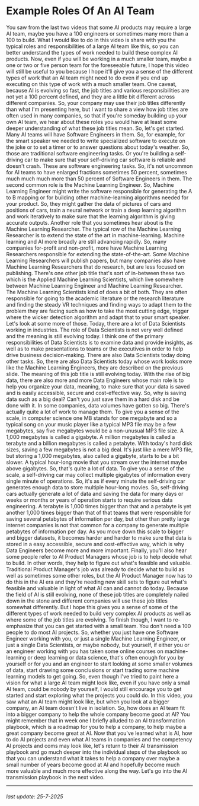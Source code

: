 # Example Roles Of An AI Team

You saw from
the last two videos that some AI products may
require a large AI team, maybe you have a 100 engineers or sometimes many more
than a 100 to build. What I would like to do in this video is share with
you the typical roles and responsibilities
of a large AI team like this, so you can better understand the types of work needed to build
these complex AI products. Now, even if you will be
working in a much smaller team, maybe a one or two or five person team for
the foreseeable future, I hope this video will still be useful to you because
I hope it'll give you a sense of the different types of work that an AI
team might need to do even if you end
up executing on this type of work with
a much smaller team. One caveat, because AI
is evolving so fast, the job titles and various responsibilities are not yet a 100 percent defined, and they are a little bit different across
different companies. So, your company may use their job titles differently than what I'm presenting here, but I want to share a view how job titles are often
used in many companies, so that if you're someday
building up your own AI team, we hear about these roles
you would have at least some deeper
understanding of what these job titles mean. So, let's get started. Many AI teams will have
Software Engineers in them. So, for example, for
the smart speaker we needed to write
specialized software to execute on the joke or to set a timer or to answer questions
about today's weather. So, those are traditional
software engineering tasks. Or you're building a self-driving
car to make sure that your self-driving car software is reliable and doesn't crash. These are software
engineering tasks. So, it's not uncommon
for AI teams to have enlarged fractions
sometimes 50 percent, sometimes much much much
more than 50 percent of Software Engineers in them. The second common role is the
Machine Learning Engineer. So, Machine Learning
Engineer might write the software responsible
for generating the A to B mapping
or for building other machine-learning algorithms needed for your product. So, they might gather the data of pictures of cars
and positions of cars, train a neural network or train a deep learning
algorithm and work iteratively to make sure that the learning algorithm is
giving accurate outputs. Another role that you
sometimes hear about is the Machine
Learning Researcher. The typical row of the
Machine Learning Researcher is to extend the state of
the art in machine-learning. Machine learning and AI more broadly are still
advancing rapidly. So, many companies
for-profit and non-profit, more have Machine
Learning Researchers responsible for extending
the state-of-the-art. Some Machine Learning
Researchers will publish papers, but many companies also have Machine Learning Researchers
that do research, but are less focused
on publishing. There's one other job title
that's sort of in-between these two which is the Applied Machine
Learning Scientists, which live somewhere between Machine Learning Engineer and Machine Learning Researcher. The Machine Learning Scientists kind of does a bit of both. They are often
responsible for going to the academic literature or
the research literature and finding the steady VR techniques and finding ways to adapt them to the problem they are facing such as how to take
the most cutting edge, trigger where the wicker
detection algorithm and adapt that to
your smart speaker. Let's look at some more of those. Today, there are a lot of Data Scientists
working in industries. The role of Data Scientists
is not very well defined and the meaning
is still evolving today. I think one of the primary responsibilities
of Data Scientists is to examine data
and provide insights, as well as to make
presentations to teams or the executives in order to help drive business
decision-making. There are also Data Scientists
today doing other tasks. So, there are also
Data Scientists today whose work looks more like the Machine
Learning Engineers, they are described on
the previous slide. The meaning of this job title
is still evolving today. With the rise of big data, there are also more and more
Data Engineers whose main role is to help
you organize your data, meaning, to make sure that your data is saved and
is easily accessible, secure and cost-effective way. So, why is saving data
such as a big deal? Can't you just save them in a hard disk and be done with it. In some companies, data volumes
have gotten so big. There's actually quite a
lot of work to manage them. To give you a sense of the scale, in computer science one MB
stands for one megabyte and so a typical song on
your music player like a typical MP3 file may
be a few megabytes, say five megabytes would be
a non-unusual MP3 file size. A 1,000 megabytes is
called a gigabyte. A million megabytes is
called a terabyte and a billion megabytes is
called a petabyte. With today's hard disk sizes, saving a few megabytes
is not a big deal. It's just like a mere MP3 file, but storing a 1,000 megabytes, also called a gigabyte, starts to be a bit slower. A typical hour-long
movie that you stream over the internet
maybe above gigabytes. So, that's quite a lot of data. To give you a sense of the scale, a self-driving car may collect multiple gigabytes of information every single minute
of operations. So, it's as if every minute the self-driving car generates enough data to store
multiple hour-long movies. So, self-driving cars
actually generate a lot of data and saving the data for many days or weeks or
months or years of operation starts to require
serious data engineering. A terabyte is 1,000
times bigger than that and a petabyte
is yet another 1,000 times bigger than that
of that teams that were responsible for saving
several petabytes of information per day, but other than pretty large internet companies is not that common for a company to generate multiple petabytes of
information per day. As you move down this scale to bigger
and bigger datasets, it becomes harder and
harder to make sure that data is stored in
a easy accessible, secure and cost-effective way, which is why Data Engineers become more and more important. Finally, you'll also hear
some people refer to AI Product Managers whose job is to help decide what to build. In other words, they
help to figure out what's feasible and valuable. Traditional Product
Manager's job was already to decide what to build as well as sometimes
some other roles, but the AI Product
Manager now has to do this in the AI era
and they're needing new skill sets to figure
out what's feasible and valuable in light of what
AI can and cannot do today. Because the field of
AI is still evolving, none of these job titles are
completely nailed down in the stone and different
companies will use these job titles
somewhat differently. But I hope this gives
you a sense of some of the different types of
work needed to build very complex AI products as well as where some of
the job titles are evolving. To finish though, I
want to re-emphasize that you can get started
with a small team. You don't need a 100 people
to do most AI projects. So, whether you just have one Software Engineer
working with you, or just a single Machine
Learning Engineer, or just a single Data
Scientists, or maybe nobody, but yourself, if either you or an engineer
working with you has taken some online courses on machine-learning or
deep learning or data science, that's often enough for you
by yourself or for you and an engineer to start looking at some smaller volumes of data, start drawing
some conclusions or start trading some machine learning
models to get going. So, even though I've tried
to paint here a vision for what a large AI
team might look like, even if you have
only a small AI team, could be nobody by yourself, I would still encourage
you to get started and start exploring what
the projects you could do. In this video, you saw what
an AI team might look like, but when you look at
a bigger company, an AI team doesn't
live in isolation. So, how does an AI team fit into a bigger company to help the whole company
become good at AI? You might remember that
in week one I briefly alluded to an AI
transformation playbook, which is a roadmap for
you to help a company, to help maybe a great company
become great at AI. Now that you've
learned what is AI, how to do AI projects
and even what AI teams in companies and
the competency AI projects and coms may look like, let's return to their AI
transmission playbook and go much deeper into the individual steps
of the playbook so that you can understand
what it takes to help a company over
maybe a small number of years become good
at AI and hopefully become much more valuable and much more effective
along the way. Let's go into the AI transmission playbook
in the next video.

---

###### last update: 25-7-2025